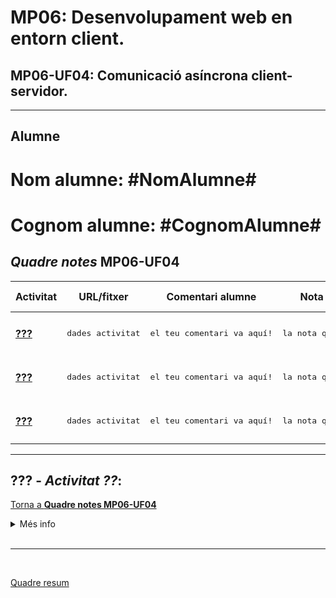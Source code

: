 # **MP06**: Desenvolupament web en entorn client.
## **MP06-UF04**: Comunicació asíncrona client-servidor.

<hr>

## Alumne
# Nom alumne:       **#NomAlumne#**
# Cognom alumne:    **#CognomAlumne#**

## *Quadre notes* **MP06-UF04**

|Activitat|URL/fitxer|Comentari alumne|Nota segons l'alumne|Nota professor| 
|---|---|---|---|---| 
|[**???**](./README.md)|<pre>dades activitat</pre>|<pre>el teu comentari va aquí!</pre>|<pre>la nota que tu creus va aquí!</pre>|<code>**Aquesta nota la possarà el professor!**</code>|
|[**???**](./README.md)|<pre>dades activitat</pre>|<pre>el teu comentari va aquí!</pre>|<pre>la nota que tu creus va aquí!</pre>|<code>**Aquesta nota la possarà el professor!**</code>|
|[**???**](./README.md)|<pre>dades activitat</pre>|<pre>el teu comentari va aquí!</pre>|<pre>la nota que tu creus va aquí!</pre>|<code>**Aquesta nota la possarà el professor!**</code>| 

<hr>

## **???** - *Activitat ??*: 

[Torna a **Quadre notes MP06-UF04**](./README.md#quadre-notes-mp06-uf04)

<details>

<summary>Més info</summary>

> **Descripció**: 
> 
> **Data inicial**:   
> 
> **Data tancament**: 

</details>
<br>
<hr>
<br>

[Quadre resum](../README.md#quadre-resum-entregues-de-la-3a-avaluació-de-daw2)

